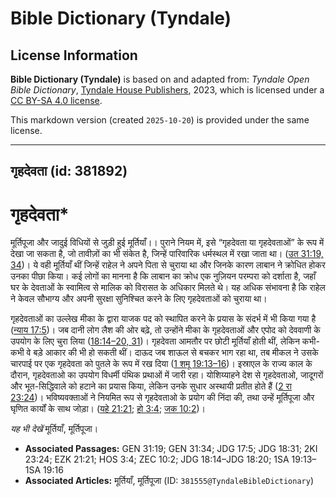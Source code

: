 # Bible Dictionary (Tyndale)

## License Information

**Bible Dictionary (Tyndale)** is based on and adapted from: _Tyndale Open Bible Dictionary_, [Tyndale House Publishers](https://tyndaleopenresources.com/), 2023, which is licensed under a [CC BY-SA 4.0 license](https://creativecommons.org/licenses/by-sa/4.0/legalcode.en).

This markdown version (created `2025-10-20`) is provided under the same license.



--------------------------------

## गृहदेवता (id: 381892)

गृहदेवता\*
==========

मूर्तिपूजा और जादुई विधियों से जुड़ी हुई मूर्तियाँ।। पुराने नियम में, इसे “गृहदेवता या गृहदेवताओं” के रूप में देखा जा सकता है, जो तावीज़ों का भी संकेत है, जिन्हें पारिवारिक धर्मस्थल में रखा जाता था। ([उत 31:19, 34](https://ref.ly/Gen31:19,Gen31:34))। ये वही मूर्तियाँ थीं जिन्हें राहेल ने अपने पिता से चुराया था और जिनके कारण लाबान ने क्रोधित होकर उनका पीछा किया। कई लोगों का मानना ​​है कि लाबान का क्रोध एक नुज़ियन परम्परा को दर्शाता है, जहाँ घर के देवताओं के स्वामित्व से मालिक को विरासत के अधिकार मिलते थे। यह अधिक संभावना है कि राहेल ने केवल सौभाग्य और अपनी सुरक्षा सुनिश्चित करने के लिए गृहदेवताओं को चुराया था।

गृहदेवताओं का उल्लेख मीका के द्वारा याजक पद को स्थापित करने के प्रयास के संदर्भ में भी किया गया है ([न्याय 17:5](https://ref.ly/Judg17:5))। जब दानी लोग लैश की ओर बढ़े, तो उन्होंने मीका के गृहदेवताओं और एपोद को देववाणी के उपयोग के लिए चुरा लिया ([18:14–20, 31](https://ref.ly/Judg18:14-Judg18:20,Judg18:31))। गृहदेवता आमतौर पर छोटी मूर्तियाँ होती थीं, लेकिन कभी\-कभी वे बड़े आकार की भी हो सकती थीं। दाऊद जब शाऊल से बचकर भाग रहा था, तब मीकल ने उसके चारपाई पर एक गृहदेवता को पुतले के रूप में रख दिया ([1 शमू 19:13–16](https://ref.ly/1Sam19:13-1Sam19:16))। इस्राएल के राज्य काल के दौरान, गृहदेवताओ का उपयोग विधर्मी पंथिक प्रथाओं में जारी रहा। योशिय्याहने देश से गृहदेवताओ, जादूगरों और भूत\-सिद्धिवाले को हटाने का प्रयास किया, लेकिन उनके सुधार अस्थायी प्रतीत होते हैं ([2 रा 23:24](https://ref.ly/2Kgs23:24))। भविष्यवक्ताओं ने नियमित रूप से गृहदेवताओ के प्रयोग की निंदा की, तथा उन्हें मूर्तिपूजा और घृणित कार्यों के साथ जोड़ा। ([यहे 21:21](https://ref.ly/Ezek21:21); [हो 3:4](https://ref.ly/Hos3:4); [जक 10:2](https://ref.ly/Zech10:2))।

*यह भी देखें* मूर्तियाँ, मूर्तिपूजा। 

* **Associated Passages:** GEN 31:19; GEN 31:34; JDG 17:5; JDG 18:31; 2KI 23:24; EZK 21:21; HOS 3:4; ZEC 10:2; JDG 18:14–JDG 18:20; 1SA 19:13–1SA 19:16
* **Associated Articles:** मूर्तियाँ, मूर्तिपूजा (ID: `381555@TyndaleBibleDictionary`)

